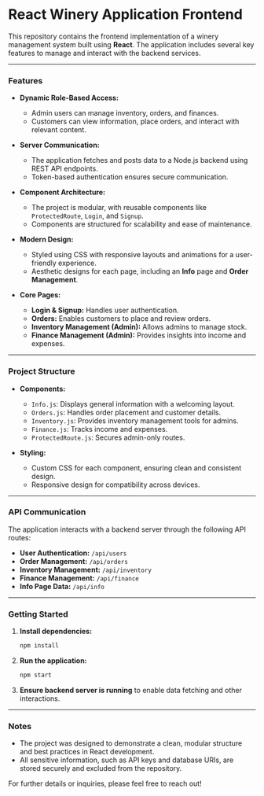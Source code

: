 
# React Winery Application Frontend

This repository contains the frontend implementation of a winery management system built using **React**. The application includes several key features to manage and interact with the backend services.

---

### Features

- **Dynamic Role-Based Access:**
  - Admin users can manage inventory, orders, and finances.
  - Customers can view information, place orders, and interact with relevant content.

- **Server Communication:**
  - The application fetches and posts data to a Node.js backend using REST API endpoints.
  - Token-based authentication ensures secure communication.

- **Component Architecture:**
  - The project is modular, with reusable components like `ProtectedRoute`, `Login`, and `Signup`.
  - Components are structured for scalability and ease of maintenance.

- **Modern Design:**
  - Styled using CSS with responsive layouts and animations for a user-friendly experience.
  - Aesthetic designs for each page, including an **Info** page and **Order Management**.

- **Core Pages:**
  - **Login & Signup:** Handles user authentication.
  - **Orders:** Enables customers to place and review orders.
  - **Inventory Management (Admin):** Allows admins to manage stock.
  - **Finance Management (Admin):** Provides insights into income and expenses.

---

### Project Structure

- **Components:**
  - `Info.js`: Displays general information with a welcoming layout.
  - `Orders.js`: Handles order placement and customer details.
  - `Inventory.js`: Provides inventory management tools for admins.
  - `Finance.js`: Tracks income and expenses.
  - `ProtectedRoute.js`: Secures admin-only routes.

- **Styling:**
  - Custom CSS for each component, ensuring clean and consistent design.
  - Responsive design for compatibility across devices.

---

### API Communication

The application interacts with a backend server through the following API routes:
- **User Authentication:** `/api/users`
- **Order Management:** `/api/orders`
- **Inventory Management:** `/api/inventory`
- **Finance Management:** `/api/finance`
- **Info Page Data:** `/api/info`

---

### Getting Started

1. **Install dependencies:**
   ```bash
   npm install
   ```

2. **Run the application:**
   ```bash
   npm start
   ```

3. **Ensure backend server is running** to enable data fetching and other interactions.

---

### Notes

- The project was designed to demonstrate a clean, modular structure and best practices in React development.
- All sensitive information, such as API keys and database URIs, are stored securely and excluded from the repository.

For further details or inquiries, please feel free to reach out!
